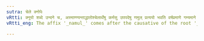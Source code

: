 ```yaml
---
sutra: चेले क्नोपेः
vRtti: क्नूयो शब्दे उन्दने च, अस्माण्ण्यन्ताद्धातोश्चेलार्थेषु कर्मसु उपपदेषु णमुल् प्रत्ययो भवति वर्षप्रमाणे गम्यमाने ॥
vRtti_eng: The affix '_namul_' comes after the causative of the root '_knuy_' (to wet), when there is compounded with it a noun denoting 'clothing', in the accusative case, as an _upapada_, if the whole word so formed expresses a measure of the rain-fall.

---
```

